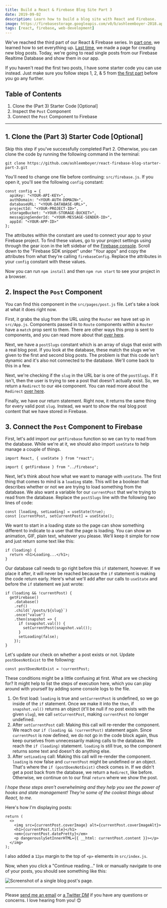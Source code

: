 ```yaml
---
title: Build a React & Firebase Blog Site Part 3
date: 2019-09-02
description: Learn how to build a blog site with React and Firebase.
image: https://firebasestorage.googleapis.com/v0/b/ashleemboyer-2018.appspot.com/o/images%2Freact-firebase-blog%2Fpart-03%2Fheader.png?alt=media&token=f3be5439-bc89-41b0-bf69-79f96cf879ec
tags: [react, firebase, web-development]
---
```


We've reached the third part of our React & Firebase series. In [part one](https://ashleemboyer.com/react-firebase-blog-01), we learned how to set everything up. [Last time](https://ashleemboyer.com/react-firebase-blog-02), we made a page for creating new blog posts. Today, we're going to read single posts from our Firebase Realtime Database and show them in our app.

If you haven't read the first two posts, I have some starter code you can use instead. Just make sure you follow steps 1, 2, & 5 from [the first part](https://ashleemboyer.com/react-firebase-blog-01) before you go any further.

## Table of Contents

1. Clone the (Part 3) Starter Code [Optional]
2. Inspect the `Post` Component
3. Connect the `Post` Component to Firebase

---

## 1. Clone the (Part 3) Starter Code [Optional]

Skip this step if you've successfully completed Part 2. Otherwise, you can clone the code by running the following command in the terminal:

```
git clone https://github.com/ashleemboyer/react-firebase-blog-starter-part-3.git
```

You'll need to change one file before continuing: `src/firebase.js`. If you open it, you'll see the following `config` constant:

```
const config = {
  apiKey: "<YOUR-API-KEY>",
  authDomain: "<YOUR-AUTH-DOMAIN>",
  databaseURL: "<YOUR-DATABASE-URL>",
  projectId: "<YOUR-PROJECT-ID>",
  storageBucket: "<YOUR-STORAGE-BUCKET>",
  messagingSenderId: "<YOUR-MESSAGE-SENDER-ID>",
  appId: "<YOUR-APP-ID>"
};
```

The attributes within the constant are used to connect your app to your Firebase project. To find these values, go to your project settings using through the gear icon in the left sidebar of the [Firebase console](https://console.firebase.google.com). Scroll down to the "Firebase SDK snippet" under "Your apps" and copy the attributes from what they're calling `firebaseConfig`. Replace the attributes in your `config` constant with these values.

Now you can run `npm install` and then `npm run start` to see your project in a browser.

## 2. Inspect the `Post` Component

You can find this component in the `src/pages/post.js` file. Let's take a look at what it does right now.

First, it grabs the slug from the URL using the `Router` we have set up in `src/App.js`. Components passed in to `Route` components within a `Router` have a `match` prop sent to them. There are other ways this prop is sent to components, and you can read more about that [over here](https://reacttraining.com/react-router/web/api/match).

Next, we have a `postSlugs` constant which is an array of slugs that exist with a real blog post. If you look at the database, these match the slugs we've given to the first and second blog posts. The problem is that this code isn't dynamic and it's also not connected to the database. We'll come back to this in a few.

Next, we're checking if the `slug` in the URL bar is one of the `postSlugs`. If it isn't, then the user is trying to see a post that doesn't actually exist. So, we return a `Redirect` to our `404` component. You can read more about the `Redirect` [over here](https://reacttraining.com/react-router/web/api/Redirect).

Finally, we have our return statement. Right now, it returns the same thing for every valid post `slug`. Instead, we want to show the real blog post content that we have stored in Firebase.

## 3. Connect the `Post` Component to Firebase

First, let's add import our `getFirebase` function so we can try to read from the database. While we're at it, we should also import `useState` to help manage a couple of things.

```
import React, { useState } from "react";

import { getFirebase } from "../firebase";
```

Next, let's think about how what we want to manage with `useState`. The first thing that comes to mind is a `loading` state. This will be a boolean that describes whether or not we are trying to load something from the database. We also want a variable for our `currentPost` that we're trying to read from the database. Replace the `postSlugs` line with the following two lines of code:

```
const [loading, setLoading] = useState(true);
const [currentPost, setCurrentPost] = useState();
```

We want to start in a loading state so the page can show something different to indicate to a user that the page is loading. You can show an animation, GIF, plain text, whatever you please. We'll keep it simple for now and just return some text like this:

```
if (loading) {
  return <h1>Loading...</h1>;
}
```

Our database call needs to go right before this `if` statement, however. If we place it after, it will never be reached because the `if` statement is making the code return early. Here's what we'll add after our calls to `useState` and before the `if` statement we just wrote:

```
if (loading && !currentPost) {
  getFirebase()
    .database()
    .ref()
    .child(`/posts/${slug}`)
    .once("value")
    .then(snapshot => {
      if (snapshot.val()) {
        setCurrentPost(snapshot.val());
      }
      setLoading(false);
    });
}
```

Let's update our check on whether a post exists or not. Update `postDoesNotExist` to the following:

```
const postDoesNotExist = !currentPost;
```

These conditions might be a little confusing at first. What are we checking for? It might help to list the steps of execution here, which you can play around with yourself by adding some console logs to the file.

1. On first load: `loading` is true and `setCurrentPost` is undefined, so we go inside of the `if` statement. Once we make it into the `then`, if `snapshot.val()` returns an object (it'll be null if no post exists with the given `slug`), we call `setCurrentPost`, making `currentPost` no longer undefined.
2. After `setCurrentPost` call: Making this call will re-render the component. We reach our `if (loading && !currentPost)` statement again. Since `currentPost` is now defined, we do not go in the code block again, thus keep ourselves from unnecessarily making calls to the database. We reach the `if (loading)` statement. `loading` is still true, so the component returns some text and doesn't do anything else.
3. After `setLoading` call: Making this call will re-render the component. `loading` is now false and `currentPost` might be undefined or an object. That's where the `if (postDoesNotExist)` check comes in. If we didn't get a post back from the database, we return a `Redirect`, like before. Otherwise, we continue on to our final `return` where we show the post.

_I hope these steps aren't overwhelming and they help you see the power of hooks and state management! They're some of the coolest things about React, to me._

Here's how I'm displaying posts:

```
return (
  <>
    <img src={currentPost.coverImage} alt={currentPost.coverImageAlt}>
    <h1>{currentPost.title}</h1>
    <em>{currentPost.datePretty}</em>
    <p dangerouslySetInnerHTML={{ __html: currentPost.content }}></p>
  </img>
);
```

I also added a `12px` margin to the top of `<p>` elements in `src/index.js`.

Now, when you click a "Continue reading..." link or manually navigate to one of your posts, you should see something like this:

![Screenshot of a single blog post's page.](https://firebasestorage.googleapis.com/v0/b/ashleemboyer-2018.appspot.com/o/images%2Freact-firebase-blog%2Fpart-03%2Fpost.png?alt=media&token=4a9abd6a-9549-467f-a473-ff86ae47357a)

---

Please [send me an email](mailto:hello@ashleemboyer.com) or [a Twitter DM](https://twitter.com/ashleemboyer) if you have any questions or concerns. I love hearing from you! 😊
